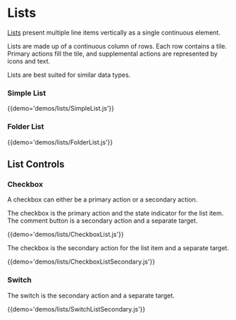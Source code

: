 # Lists

[Lists](https://material.google.com/components/lists.html) present multiple line items vertically as a single continuous element.

Lists are made up of a continuous column of rows. Each row contains a tile. Primary actions fill the tile, and supplemental actions are represented by icons and text.

Lists are best suited for similar data types.

### Simple List

{{demo='demos/lists/SimpleList.js'}}

### Folder List

{{demo='demos/lists/FolderList.js'}}

## List Controls

### Checkbox

A checkbox can either be a primary action or a secondary action.

The checkbox is the primary action and the state indicator for the list item. The comment button is a secondary action and a separate target.

{{demo='demos/lists/CheckboxList.js'}}

The checkbox is the secondary action for the list item and a separate target.

{{demo='demos/lists/CheckboxListSecondary.js'}}

### Switch

The switch is the secondary action and a separate target.

{{demo='demos/lists/SwitchListSecondary.js'}}
